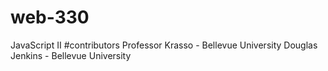 # web-330
JavaScript II
#contributors
Professor Krasso - Bellevue University 
Douglas Jenkins - Bellevue University